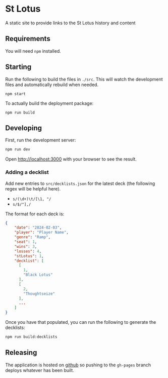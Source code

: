 # St Lotus

A static site to provide links to the St Lotus history and content

## Requirements
You will need `npm` installed.

## Starting

Run the following to build the files in `./src`. This will watch the development files and automatically rebuild when needed.
```
npm start
```

To actually build the deployment package:

```
npm run build
```


## Developing

First, run the development server:

```bash
npm run dev
```

Open [http://localhost:3000](http://localhost:3000) with your browser to see the result.


### Adding a decklist

Add new entries to `src/decklists.json` for the latest deck (the following regex will be helpful here).

- `s/(\d+)\t/[\1, "/`
- `s/$/"],/`

The format for each deck is:

```json
{
    "date": "2024-02-03",
    "player": "Player Name",
    "genre": "Ramp",
    "seat": 1,
    "wins": 3,
    "losses": 4,
    "stLotus": 1,
    "decklist": [
      [
        1,
        "Black Lotus"
      ],
      [
        2,
        "Thoughtseize"
      ],
      ...
    ]
}

```

Once you have that populated, you can run the following to generate the decklists:

```bash
npm run build:decklists
```



## Releasing

The application is hosted on [github](http://github.com) so pushing to the `gh-pages` branch deploys whatever has been built.
